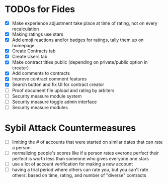 # TODOs for Fides

- [X] Make experience adjustment take place at time of rating, not on every
      recalculation
- [x] Making ratings use stars
- [x] Add emoji reactions and/or badges for ratings, tally them up on homepage
- [x] Create Contracts tab
- [x] Create Users tab
- [x] Make contract titles public (depending on private/public option in creator)
- [x] Add comments to contracts
- [x] Improve contract comment features
- [x] Search button and fix UI for contract creator
- [ ] Proof document file upload and rating by arbiters
- [ ] Security measure module system
- [ ] Security measure toggle admin interface
- [ ] Security measure modules

# Sybil Attack Countermeasures

- [ ] limiting the # of accounts that were started on similar dates that can
      rate a person
- [ ] normalizing people's scores like if a person rates everone perfect their
      perfect is worth less than someone who gives everyone one stars
- [ ] use a lot of account verification for making a new account
- [ ] having a trial period where others can rate you, but you can't rate
      others: based on time, rating, and number of "diverse" contracts
